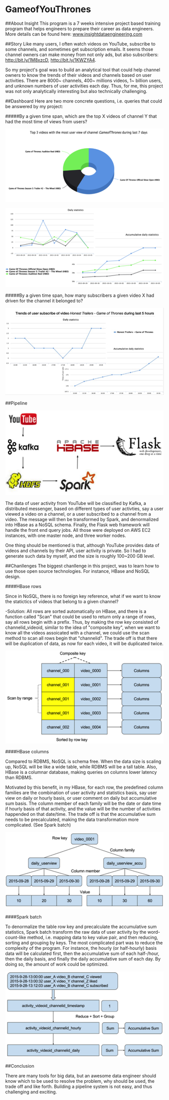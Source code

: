 # GameofYouThrones

##About Insight
This program is a 7 weeks intensive project based training program that helps engineers to prepare their career as data engineers. More details can be found here: www.insightdataengineering.com

##Story
Like many users, I often watch videos on YouTube, subscribe to some channels, and sometimes get subscription emails. It seems those channel owners can make money from not only ads, but also subscribers: http://bit.ly/1M8xzcD, http://bit.ly/1KWZYA4.

So my project's goal was to build an analytical tool that could help channel owners to know the trends of their videos and channels based on user activities. There are 8000~ channels, 400~ millions videos, 1~ billion users, and unknown numbers of user activities each day. Thus, for me, this project was not only analytically interesting but also technically challenging.

##Dashboard
Here are two more concrete questions, i.e. queries that could be answered by my project:

#####By a given time span, which are the top X videos of channel Y that had the most time of views from users?

![Query](image/query1-1.jpg)

![Query](image/query1-2.jpg)

#####By a given time span, how many subscribers a given video X had driven for the channel it belonged to?

![Query](image/query2-1.jpg)


##Pipeline

![Pipeline](image/pipeline.jpg)

The data of user activity from YouTube will be classified by Kafka, a distributed messenger, based on different types of user activties, say a user viewed a video on a channel, or a user subscribed to a channel from a video. The message will then be transformed by Spark, and denormalized into HBase as a NoSQL schema. Finally, the Flask web framework will handle the front end query jobs. All those were deployed on AWS EC2 instances, with one master node, and three worker nodes.

One thing should be mentioned is that, although YouTube provides data of videos and channels by their API, user activity is private. So I had to generate such data by myself, and the size is roughly 100~200 GB level.

##Chanllenges
The biggest chanllenge in this project, was to learn how to use those open source technologies. For instance, HBase and NoSQL design.

####HBase rows

Since in NoSQL, there is no foreign key reference, what if we want to know the statictics of videos that belong to a given channel? 

-Solution: All rows are sorted automatically on HBase, and there is a function called "Scan" that could be used to return only a range of rows, say all rows begin with a prefix. Thus, by making the row key consisted of channelid_videoid, similar to the idea of "composite key", when we want to know all the videos assoicated with a channel, we could use the scan method to scan all rows begin that "channelid". The trade off is that there will be duplication of data, as now for each video, it will be duplicated twice.

![Query](image/hbase-rows.jpg)

####HBase columns

Compared to RDBMS, NoSQL is schema free. When the data size is scaling up, NoSQL will be like a wide table, while RDBMS will be a tall table. Also, HBase is a columnar database, making queries on columns lower latency than RDBMS.

Motivated by this benefit, in my HBase, for each row, the predefined column families are the combination of user activity and statistics basis, say user view on daily or hourly basis, or user comment on daily but accumulative sum basis. The column member of each family will be the date or date time if hourly basis of that activity, and the value will be the number of activities happended on that date/time. The trade off is that the accumulative sum needs to be precalculated, making the data transformation more complicated. (See Spark batch)

![Query](image/hbase-columns.jpg)

####Spark batch

To denormalize the table row key and precalculate the accumulative sum statistics, Spark batch transform the raw data of user activity by the word-count-like method, i.e. mapping data to key value pair, and then reducing, sorting and grouping by keys. The most complicated part was to reduce the complexity of the program. For instance, the hourly (or half-hourly) basis data will be calculated first, then the accumulative sum of each half-/hour, then the daily basis, and finally the daily accumulative sum of each day. By doing so, the amount of work could be optimized.
 
![Query](image/spark-batch.jpg)

##Conclusion

There are many tools for big data, but an awesome data engineer should know which to be used to resolve the problem, why should be used, the trade off and like forth. Building a pipeline system is not easy, and thus challenging and exciting.

